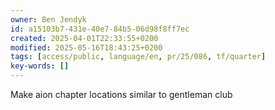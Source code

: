 ```yaml
---
owner: Ben Jendyk
id: a15103b7-431e-40e7-84b5-06d98f8ff7ec
created: 2025-04-01T22:33:55+0200
modified: 2025-05-16T18:43:25+0200
tags: [access/public, language/en, pr/25/086, tf/quarter]
key-words: []
---
```


Make aion chapter locations similar to gentleman club